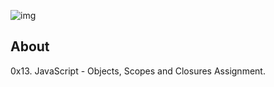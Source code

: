 ![img](https://assets.imaginablefutures.com/media/images/ALX_Logo.max-200x150.png)

## About

0x13. JavaScript - Objects, Scopes and Closures Assignment.
